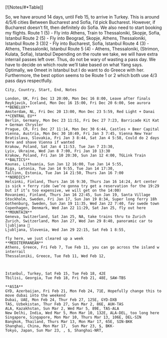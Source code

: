 [![Notes/#*Table]]


So, we have around 14 days, until Feb 15, to arrive in Turkey. This is around 4/5/6 cities
Between Bucharest and Sofia, I’d pick Bucharest. However, if Bucharest doesn’t fit, then definitely do Sofia.
We also need to start booking my flights.
Route 1 (5) - Fly into Athens, Train to Thessaloniki, Skopje, Sofia, Istanbul
Route 2 (5) - Fly into Beograd, Skopje, Athens, Thessaloniki, Istanbul 
Route 3 (3)2 - Fly into Bucharest, Sofia, Istanbul
Route 4 (3) - Athens, Thessaloniki, Istanbul
Route 5 (4) - Athens, Thessaloniki, (Strimon, Kulata, Sofia), Istanbul
Depending on the route we take, we will have extra interrail passes left over. Thus, do not be wary of wasting a pass day.
We have to decide on which route we’ll take based on what Yang says. Optimally, we 0meet in Istanbul but I do want to do Greece with her. Furthermore, the best option seems to be Route 1 or 2 which both use 4/3 pass days respectfully.

```csv
City, Country, Start, End, Notes

London, UK, Fri Dec 13 20:00, Mon Dec 16 8:00, Leave after finals
Reykjavik, Iceland, Mon Dec 16 15:00, Fri Dec 20 6:00, See aurora
**BENELUX**
Amsterdam, NL, Fri Dec 20 13:00, Mon Dec 23 5:59, Red Light + Danai
**CENTRAL EU**
Berlin, Germany, Mon Dec 23 11:51, Fri Dec 27 7:23, Barricade Kit Kat + German Chrysler
Prague, CR, Fri Dec 27 11:14, Mon Dec 30 6:44, Castles + Beer Capital
Vienna, Austria, Mon Dec 30 10:49, Fri Jan 3 7:45, Vienna New Year
Bratislava, Slovakia, Fri Jan 3 8:44, Sat Jan 4 5:58, Could do 2 days here and shave Vienna if wanted
Krakow, Poland, Sat Jan 4 11:53, Tue Jan 7 23:30, 
Lyiv, Ukraine, Wed Jan 8 7:00, Fri Jan 10 13:30
Krakow, Poland, Fri Jan 10 20:30, Sun Jan 12 4:00, TGLink Train
**BALTICS**
Kaunas, Lithuania, Sun Jan 12 16:00, Tue Jan 14 5:55, 
Riga, Letonia, Tue Jan 14 9:55, Tue Jan 14 17:30, 
Tallinn, Estonia, Tue Jan 14 21:50, Thurs Jan 16 7:00
**NORDICS**
Helsinki, Finland, Thurs Jan 16 9:30, Thurs Jan 16 14:24, Art center is sick + ferry ride (we’re gonna try get a reservation for the 19:29 but if it’s too expensive, we will get on the 14:00)
Rovaniemi, Finland, Thurs Jan 16 22:45, Sun Jan 19, Santa Village
Stockholm, Sweden, Fri Jan 17, Sun Jan 19 8:34, Super long ferry 18h
Gothenburg, Sweden, Sun Jan 19 11:35, Wed Jan 22 7:40, fav swede town
Copenhagen, Denmark, Wed Jan 22 11:29, Sat Jan 25, fly out here
**MOUNTAIN**
Geneva, Switzerland, Sat Jan 25, NA, take trains thru to Zurich
Zurich, Switzerland, Mon Jan 27, Wed Jan 29 8:40, panoramic car to ljubljana 🙂
Ljubljana, Slovenia, Wed Jan 29 22:15, Sat Feb 1 8:55,

fly here, we just cleared up a week
**MEDITERRANEAN**
Athens, Greece, Fri Feb 7, Tue Feb 11, you can go across the island w interrail
Thessaloniki, Greece, Tue Feb 11, Wed Feb 12,

  

Istanbul, Turkey, Sat Feb 15, Tue Feb 18, 42E
Tbilisi, Georgia, Tue Feb 18, Fri Feb 21, 48E, SAW-TBS 

**ASIA**
GYD, Azerbaijan, Fri Feb 21, Mon Feb 24, 71E, Hopefully change this to move dubai into the weekend
Dubai, UAE, Mon Feb 24, Thur Feb 27, 125E, GYD-DXB 
TAS, Uzbekistan, Thur Feb 27, Sun Mar 2, 86E, AUH-TAS 
ALA, Kazakhstan, Sun Mar 2, Wed Mar 5, 89E, TAS-ALA
New Delhi, India, Wed Mar 5, Mon Mar 10, 132E, ALA-DEL, too long here 
Singapore, Singapore, Mon Mar 10, Thurs Mar 13, 106E, DEL-SIN
Bangkok, Thailand, Thurs Mar 13, Mon Mar 17, 65E, SIN-BKK
Shanghai, China, Mon Mar 17,  Sun Mar 23, $, BKK-
Tokyo, Japan, Sun Mar 23, , $, Shanghai-NRT, 
```
